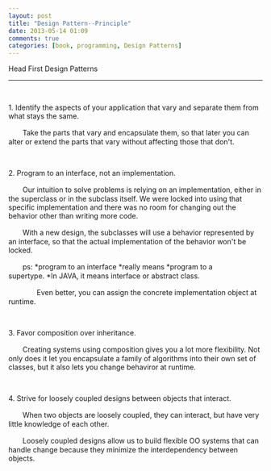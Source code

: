 ```yaml
---
layout: post
title: "Design Pattern--Principle"
date: 2013-05-14 01:09
comments: true
categories: [book, programming, Design Patterns]
---
```


Head First Design Patterns

* * * * *

 

​1. Identify the aspects of your application that vary and separate them
from what stays the same.

　　Take the parts that vary and encapsulate them, so that later you can
alter or extend the parts that vary without affecting those that don't.

 

​2. Program to an interface, not an implementation.

　　Our intuition to solve problems is relying on an implementation,
either in the superclass or in the subclass itself. We were locked into
using that specific implementation and there was no room for changing
out the behavior other than writing more code.

　　With a new design, the subclasses will use a behavior represented by
an interface, so that the actual implementation of the behavior won't be
locked.

　　ps: *program to an interface *really means *program to a
supertype. *In JAVA, it means interface or abstract class.

　　　　Even better, you can assign the concrete implementation object
at runtime.

 <!--more-->

​3. Favor composition over inheritance.

　　Creating systems using composition gives you a lot more flexibility.
Not only does it let you encapsulate a family of algorithms into their
own set of classes, but it also lets you change behaviror at runtime.

 

​4. Strive for loosely coupled designs between objects that interact.

　　When two objects are loosely coupled, they can interact, but have
very little knowledge of each other.

　　Loosely coupled designs allow us to build flexible OO systems that
can handle change because they minimize the interdependency between
objects.

 

 

 
